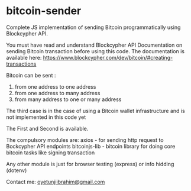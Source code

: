 # bitcoin-sender
Complete JS implementation of sending Bitcoin programmatically using Blockcypher API.

You must have read and understand Blockcypher API Documentation on sending Bitcoin transaction before using this code.
The documentation is available here: https://www.blockcypher.com/dev/bitcoin/#creating-transactions

Bitcoin can be sent : 
1) from one address to one address
2) from one address to many address
3) from many address to one or many address

The third case is in the case of using a Bitcoin wallet infrastructure and is not implemented in this code yet

The First and Second is available.

The compulsory modules are:
axios - for sending http request to Bockcypher API endpoints
bitcoinjs-lib - bitcoin library for doing core bitcoin tasks like signing transaction

Any other module is just for browser testing (express) or info hidding (dotenv)

Contact me: oyetunjiibrahim@gmail.com
